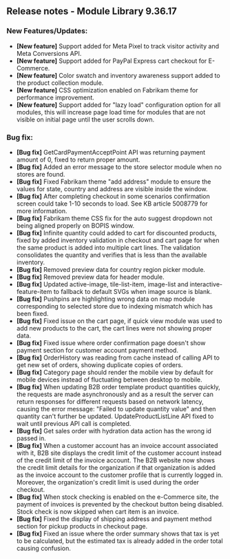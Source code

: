 ## Release notes - Module Library 9.36.17

### New Features/Updates:

* **[New feature]** Support added for Meta Pixel to track visitor activity and Meta Conversions API.
* **[New feature]** Support added for PayPal Express cart checkout for E-Commerce.
* **[New feature]** Color swatch and inventory awareness support added to the product collection module.
* **[New feature]** CSS optimization enabled on Fabrikam theme for performance improvement.
* **[New feature]** Support added for "lazy load" configuration option for all modules, this will increase page load time for modules that are not visible on initial page until the user scrolls down.

### Bug fix:
* **[Bug fix]** GetCardPaymentAcceptPoint API was returning payment amount of 0, fixed to return proper amount.
* **[Bug fix]** Added an error message to the store selector module when no stores are found.
* **[Bug fix]** Fixed Fabrikam theme "add address" module to ensure the values for state, country and address are visible inside the window.
* **[Bug fix]** After completing checkout in some scenarios confirmation screen could take 1-10 seconds to load. See KB article 5008779 for more information.
* **[Bug fix]** Fabrikam theme CSS fix for the auto suggest dropdown not being aligned properly on BOPIS window.
* **[Bug fix]** Infinite quantity could added to cart for discounted products, fixed by added inventory validation in checkout and cart page for when the same product is added into multiple cart lines. The validation consolidates the quantity and verifies that is less than the available inventory.
* **[Bug fix]** Removed preview data for country region picker module.
* **[Bug fix]** Removed preview data for header module.
* **[Bug fix]** Updated active-image, tile-list-item, image-list and interactive-feature-item to fallback to default SVGs when image source is blank.
* **[Bug fix]** Pushpins are highlighting wrong data on map module corresponding to selected store due to indexing mismatch which has been fixed.
* **[Bug fix]** Fixed issue on the cart page, if quick view module was used to add new products to the cart, the cart lines were not showing proper data.
* **[Bug fix]** Fixed issue where order confirmation page doesn't show payment section for customer account payment method.
* **[Bug fix]** OrderHistory was reading from cache instead of calling API to get new set of orders, showing duplicate copies of orders.
* **[Bug fix]** Category page should render the mobile view by default for mobile devices instead of fluctuating between desktop to mobile.
* **[Bug fix]** When updating B2B order template product quantities quickly, the requests are made asynchronously and as a result the server can return responses for different requests based on network latency, causing the error message: "Failed to update quantity value" and then quantity can't further be updated.  UpdateProductListLine API fixed to wait until previous API call is completed.
* **[Bug fix]** Get sales order with hydration data action has the wrong id passed in.
* **[Bug fix]** When a customer account has an invoice account associated with it, B2B site displays the credit limit of the customer account instead of the credit limit of the invoice account. The B2B website now shows the credit limit details for the organization if that organization is added as the invoice account to the customer profile that is currently logged in. Moreover, the organization's credit limit is used during the order checkout.
* **[Bug fix]** When stock checking is enabled on the e-Commerce site, the payment of invoices is prevented by the checkout button being disabled. Stock check is now skipped when cart item is an invoice.
* **[Bug fix]** Fixed the display of shipping address and payment method section for pickup products in checkout page.
* **[Bug fix]** Fixed an issue where the order summary shows that tax is yet to be calculated, but the estimated tax is already added in the order total causing confusion.
